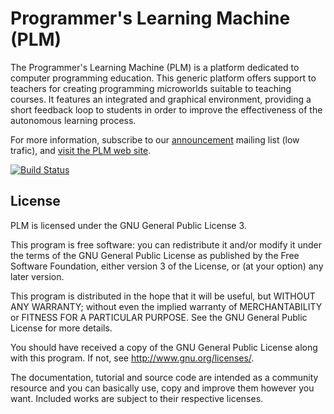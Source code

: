 Programmer's Learning Machine (PLM)
=========

The Programmer's Learning Machine (PLM) is a platform dedicated to computer
programming education. This generic platform offers support to teachers for
creating programming microworlds suitable to teaching courses. It features an
integrated and graphical environment, providing a short feedback loop to
students in order to improve the effectiveness of the autonomous learning
process.

For more information, subscribe to our
[announcement](https://sympa.inria.fr/sympa/subscribe/plm-announce)
mailing list (low trafic), and 
[visit the PLM web site](http://www.loria.fr/~quinson/Teaching/PLM/).

[![Build Status](https://travis-ci.org/BuggleInc/PLM.svg)](https://travis-ci.org/BuggleInc/PLM)

## License

PLM is licensed under the GNU General Public License 3.

This program is free software: you can redistribute it and/or modify it under
the terms of the GNU General Public License as published by the Free Software
Foundation, either version 3 of the License, or (at your option) any later
version.

This program is distributed in the hope that it will be useful, but WITHOUT
ANY WARRANTY; without even the implied warranty of MERCHANTABILITY or FITNESS
FOR A PARTICULAR PURPOSE. See the GNU General Public License for more details.

You should have received a copy of the GNU General Public License along with
this program. If not, see <http://www.gnu.org/licenses/>.

The documentation, tutorial and source code are intended as a community
resource and you can basically use, copy and improve them however you want.
Included works are subject to their respective licenses.
